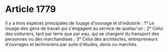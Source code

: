 # Article 1779

Il y a trois espèces principales de louage d'ouvrage et d'industrie :   1° Le louage des gens de travail qui s'engagent au service de quelqu'un ;   2° Celui des voituriers, tant par terre que par eau, qui se chargent du transport des personnes ou des marchandises ;   3° Celui des architectes, entrepreneurs d'ouvrages et techniciens par suite d'études, devis ou marchés.